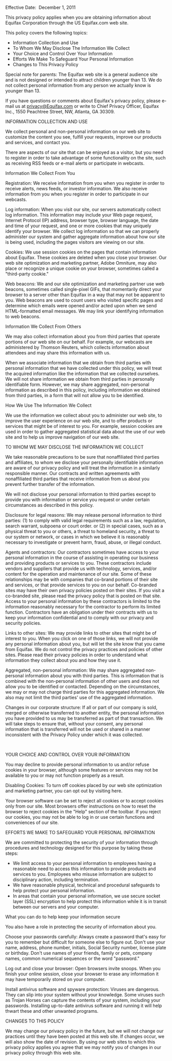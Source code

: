 Effective Date:  December 1, 2011  
  
This privacy policy applies when you are obtaining information about Equifax Corporation through the US Equifax.com web site.  
  
This policy covers the following topics:

*   Information Collection and Use
*   To Whom We May Disclose The Information We Collect
*   Your Choice and Control Over Your Information 
*   Efforts We Make To Safeguard Your Personal Information
*   Changes to This Privacy Policy

  
Special note for parents: The Equifax web site is a general audience site and is not designed or intended to attract children younger than 13. We do not collect personal information from any person we actually know is younger than 13.  
  
If you have questions or comments about Equifax's privacy policy, please e-mail us at privacy@Equifax.com or write to Chief Privacy Officer, Equifax Inc., 1550 Peachtree Street, NW, Atlanta, GA 30309.  

INFORMATION COLLECTION AND USE

  
We collect personal and non-personal information on our web site to customize the content you see, fulfill your requests, improve our products and services, and contact you.  
  
There are aspects of our site that can be enjoyed as a visitor, but you need to register in order to take advantage of some functionality on the site, such as receiving RSS feeds or e-mail alerts or participate in webcasts.  
  
  
Information We Collect From You  
  
Registration: We receive information from you when you register in order to receive alerts, news feeds, or investor information. We also receive information from you when you register in order to participate in our webcasts.  
  
Log information: When you visit our site, our servers automatically collect log information. This information may include your Web page request, Internet Protocol (IP) address, browser type, browser language, the date and time of your request, and one or more cookies that may uniquely identify your browser. We collect log information so that we can properly administer our system and gather aggregate information about how our site is being used, including the pages visitors are viewing on our site.  
  
Cookies: We use session cookies on the pages that contain information about Equifax. These cookies are deleted when you close your browser. Our web site optimization and marketing partner, Adobe Omniture, may also place or recognize a unique cookie on your browser, sometimes called a "third-party cookie."  
  
Web beacons: We and our site optimization and marketing partner use web beacons, sometimes called single-pixel GIFs, that momentarily direct your browser to a server other than Equifax in a way that may not be apparent to you. Web beacons are used to count users who visited specific pages and determine which emails were opened and/or acted upon when we send HTML-formatted email messages. We may link your identifying information to web beacons.  
  
Information We Collect From Others  
  
We may also collect information about you from third parties that operate portions of our web site on our behalf. For example, our webcasts are administered by Thomson Reuters, which collects information about attendees and may share this information with us.  
  
When we associate information that we obtain from third parties with personal information that we have collected under this policy, we will treat the acquired information like the information that we collected ourselves. We will not share information we obtain from third parties in personally identifiable form. However, we may share aggregated, non-personal information as described in this policy, including information we obtained from third parties, in a form that will not allow you to be identified.

  
How We Use The Information We Collect  
  
We use the information we collect about you to administer our web site, to improve the user experience on our web site, and to offer products or services that might be of interest to you. For example, session cookies are used in order to gather aggregated statistical data about the use of our web site and to help us improve navigation of our web site.  

  
TO WHOM WE MAY DISCLOSE THE INFORMATION WE COLLECT

  
We take reasonable precautions to be sure that nonaffiliated third parties and affiliates, to whom we disclose your personally identifiable information are aware of our privacy policy and will treat the information in a similarly responsible manner. Our contracts and written agreements with nonaffiliated third parties that receive information from us about you prevent further transfer of the information.  
  
We will not disclose your personal information to third parties except to provide you with information or service you request or under certain circumstances as described in this policy.  
  
Disclosure for legal reasons: We may release personal information to third parties: (1) to comply with valid legal requirements such as a law, regulation, search warrant, subpoena or court order. or (2) in special cases, such as a physical threat to you or others, a threat to homeland security, a threat to our system or network, or cases in which we believe it is reasonably necessary to investigate or prevent harm, fraud, abuse, or illegal conduct.  
  
Agents and contractors: Our contractors sometimes have access to your personal information in the course of assisting in operating our business and providing products or services to you. These contractors include vendors and suppliers that provide us with technology, services, and/or content for the operation and maintenance of our site. Some of these relationships may be with companies that co-brand portions of their site and services, or that provide services to you on our behalf. Co-branded sites may have their own privacy policies posted on their sites. If you visit a co-branded site, please read the privacy policy that is posted on that site. Access to your personal information by these contractors is limited to the information reasonably necessary for the contractor to perform its limited function. Contractors have an obligation under their contracts with us to keep your information confidential and to comply with our privacy and security policies.  
  
Links to other sites: We may provide links to other sites that might be of interest to you. When you click on one of those links, we will not provide any personal information about you, but will let the site know that you came from Equifax. We do not control the privacy practices and policies of other sites. Please read their privacy policies in order to understand what information they collect about you and how they use it.  
  
Aggregated, non-personal information: We may share aggregated non-personal information about you with third parties. This is information that is combined with the non-personal information of other users and does not allow you to be identified or contacted. Depending on the circumstances, we may or may not charge third parties for this aggregated information. We also may not limit the third parties' use of the aggregated information.  
  
Changes in our corporate structure: If all or part of our company is sold, merged or otherwise transferred to another entity, the personal information you have provided to us may be transferred as part of that transaction. We will take steps to ensure that, without your consent, any personal information that is transferred will not be used or shared in a manner inconsistent with the Privacy Policy under which it was collected.  

  
 

YOUR CHOICE AND CONTROL OVER YOUR INFORMATION  

  
You may decline to provide personal information to us and/or refuse cookies in your browser, although some features or services may not be available to you or may not function properly as a result.  
  
Disabling Cookies: To turn off cookies placed by our web site optimization and marketing partner, you can opt out by visiting here.  
  
Your browser software can be set to reject all cookies or to accept cookies only from our site. Most browsers offer instructions on how to reset the browser to reject cookies in the "Help" section of the toolbar. If you reject our cookies, you may not be able to log in or use certain functions and conveniences of our site.

  
EFFORTS WE MAKE TO SAFEGUARD YOUR PERSONAL INFORMATION  

  
We are committed to protecting the security of your information through procedures and technology designed for this purpose by taking these steps:

*   We limit access to your personal information to employees having a reasonable need to access this information to provide products and services to you. Employees who misuse information are subject to disciplinary action, including termination.
*   We have reasonable physical, technical and procedural safeguards to help protect your personal information.
*   In areas that contain your personal information, we use secure socket layer (SSL) encryption to help protect this information while it is in transit between our servers and your computer.

  
What you can do to help keep your information secure  
  
You also have a role in protecting the security of information about you.  
  
Choose your passwords carefully: Always create a password that's easy for you to remember but difficult for someone else to figure out. Don't use your name, address, phone number, initials, Social Security number, license plate or birthday. Don't use names of your friends, family or pets, company names, common numerical sequences or the word "password."  
  
Log out and close your browser: Open browsers invite snoops. When you finish your online session, close your browser to erase any information it may have temporarily stored on your computer.  
  
Install antivirus software and spyware protection: Viruses are dangerous. They can slip into your system without your knowledge. Some viruses such as Trojan Horses can capture the contents of your system, including your passwords. Installing up-to-date antivirus software and running it will help thwart these and other unwanted programs.

CHANGES TO THIS POLICY  

  
We may change our privacy policy in the future, but we will not change our practices until they have been posted at this web site. If changes occur, we will also show the date of revision. By using our web sites to which this privacy policy applies you agree that we may notify you of changes in our privacy policy through this web site.